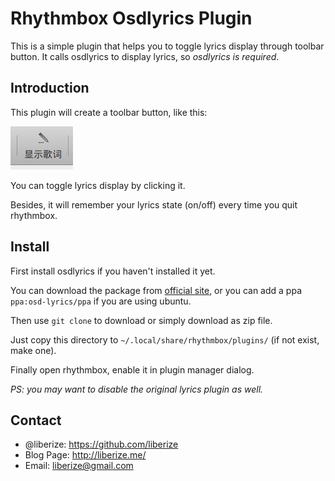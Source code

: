 # Rhythmbox Osdlyrics Plugin

This is a simple plugin that helps you to toggle lyrics display through toolbar button. 
It calls osdlyrics to display lyrics, so _osdlyrics is required_.

## Introduction

This plugin will create a toolbar button, like this:

![Toolbar Button](http://github.com/liberize/rhythmbox-osdlyrics-plugin/raw/master/images/toolbar.jpg)

You can toggle lyrics display by clicking it.

Besides, it will remember your lyrics state (on/off) every time you quit rhythmbox.

## Install

First install osdlyrics if you haven't installed it yet.

You can download the package from [official site](https://code.google.com/p/osd-lyrics/), or you can add a ppa `ppa:osd-lyrics/ppa` if you are using ubuntu.

Then use `git clone` to download or simply download as zip file.

Just copy this directory to `~/.local/share/rhythmbox/plugins/` (if not exist, make one).

Finally open rhythmbox, enable it in plugin manager dialog.

_PS: you may want to disable the original lyrics plugin as well._

## Contact

* @liberize: <https://github.com/liberize>
* Blog Page: <http://liberize.me/>
* Email: <liberize@gmail.com>
